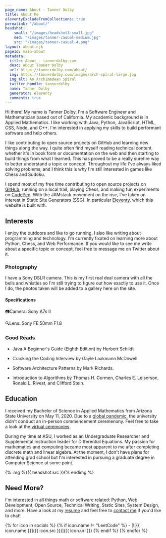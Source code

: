 ```yaml
---
page_name: About - Tanner Dolby
title: About Me
eleventyExcludeFromCollections: true
permalink: "/about/"
headshot:
    small: "/images/headshot3-small.jpg"
    med: "/images/tanner-casual-medium.jpg"
    src: "/images/tanner-casual-4.png"
layout: about.njk
pageId: main-about
metadata:
  title: About - tannerdolby.com
  desc: About Tanner Dolby
  url: https://tannerdolby.com/about/
  img: https://tannerdolby.com/images/arch-spiral-large.jpg
  img_alt: An Archimedean Spiral
  twitter_handle: tannerdolby
  name: Tanner Dolby
  generator: eleventy
  comments: true
---
```


Hi there! My name is Tanner Dolby. I'm a Software Engineer and Mathematician based out of California. My academic background is in Applied Mathematics. I like working with Java, Python, JavaScript, HTML, CSS, Node, and C++. I'm interested in applying my skills to build performant software and help others.

I like contributing to open source projects on GitHub and learning new things along the way. I quite often find myself reading technical content, whether it's in book form or documentation on the web and then starting to build things from what I learned. This has proved to be a really surefire way to better understand a topic or concept. Throughout my life I've always liked solving problems, and I think this is why I'm still interested in games like Chess and Sudoku.

I spend most of my free time contributing to open source projects on [GitHub][github], running on a local trail, playing Chess, and making fun experiments on [CodePen][codepen]. With the JAMstack movement on the rise, I've taken an interest in Static Site Generators (SSG). In particular [Eleventy][eleventy], which this website is built with.

## Interests

I enjoy the outdoors and like to go running. I also like writing about programming and technology. I'm currently fixated on learning more about Python, Chess, and Web Performance. If you would like to see me write about a specific topic or concept, feel free to message me on Twitter about it.

### Photography

I have a Sony DSLR camera. This is my first real deal camera with all the bells and whistles so I'm still trying to figure out how exactly to use it. Once I do, the photos taken will be added to a gallery here on the site.

<div class="pg-row">
    <div class="camera-block">
        <h4>Specifications</h4>
        <div class="camera-info">
            <p><span>📷</span>Camera: Sony A7s II</p>
            <p><span>🔍</span>Lens: Sony FE 50mm F1.8</p>
        </div>
    </div>
</div>

### Good Reads

- Java A Beginner's Guide (Eighth Edition) by Herbert Schildt

- Cracking the Coding Interview by Gayle Laakmann McDowell.

- Software Architecture Patterns by Mark Richards.

- Introduction to Algorithms by Thomas H. Cormen, Charles E. Leiserson, Ronald L. Rivest, and Clifford Stein.

## Education

I received my Bachelor of Science in Applied Mathematics from Arizona State University on May 11, 2020. Due to a [global pandemic][pandemic], the university didn't conduct an in-person commencement ceremenony. Feel free to take a look at the [virtual ceremonies][grad ceremony]. 

During my time at ASU, I worked as an Undergraduate Researcher and Supplemental Instruction leader for Differential Equations. My passion for mathematics and computing became most apparent to me after completing discrete math and linear algebra. At the moment, I don't have plans for attending grad school but I'm interested in pursuing a graduate degree in Computer Science at some point.

{% img %}{{ headshot.src }}{% endimg %}

## Need More?

I'm interested in all things math or software related: Python, Web Development, Open Source, Technical Writing, Static Sites, System Design, and more. Have a look at my [resume][resume] and feel free to [contact me][contact] if you'd like to chat!

<div class="social-icons">
{% for icon in socials %}
    {% if icon.name != "LeetCode" %}
- [![{{ icon.name }}]({{ icon.src }})]({{ icon.url }})
    {% endif %}
{% endfor %}
</div>


[github]: https://github.com/tannerdolby
[codepen]: https://codepen.io/tannerdolby
[eleventy]: https://11ty.dev
[vectornator]: https://www.vectornator.io/
[contact]: /contact/
[resume]: /resume.pdf
[grad ceremony]: https://vgradasu.z4.web.core.windows.net/asu/III/#811351
[pandemic]: https://www.cdc.gov/coronavirus/2019-ncov/index.html